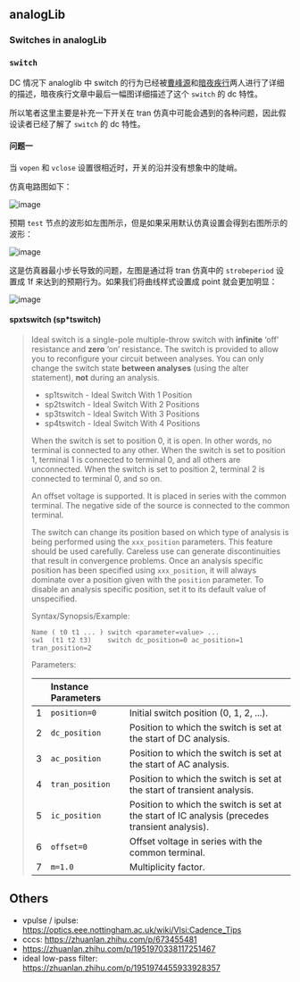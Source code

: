 ## analogLib

### Switches in analogLib

### `switch`

DC 情况下 analoglib 中 switch 的行为已经被[曹峰源](https://zhuanlan.zhihu.com/p/1932489880165941345)和[暗夜疾行](https://zhuanlan.zhihu.com/p/699269770)两人进行了详细的描述，暗夜疾行文章中最后一幅图详细描述了这个 `switch` 的 dc 特性。

所以笔者这里主要是补充一下开关在 tran 仿真中可能会遇到的各种问题，因此假设读者已经了解了 `switch` 的 dc 特性。

#### 问题一

当 `vopen` 和 `vclose` 设置很相近时，开关的沿并没有想象中的陡峭。

仿真电路图如下：

![image](https://github.com/user-attachments/assets/4b550cad-fa70-4bb3-a8b9-3b070db95cd5)

预期 `test` 节点的波形如左图所示，但是如果采用默认仿真设置会得到右图所示的波形：

![image](https://github.com/user-attachments/assets/470c4960-8aa3-4c4f-bd85-3d9a1bf02ab3)

这是仿真器最小步长导致的问题，左图是通过将 tran 仿真中的 `strobeperiod` 设置成 1f 来达到的预期行为。如果我们将曲线样式设置成 point 就会更加明显：

![image](https://github.com/user-attachments/assets/677a68e5-fbae-4a5f-a9e8-420aeb6f192b)



#### spxtswitch (sp*tswitch)


> Ideal switch is a single-pole multiple-throw switch with **infinite** ‘off’ resistance and **zero** ‘on’ resistance. The switch is provided to allow you to reconfigure your circuit between analyses. You can only change the switch state **between analyses** (using the alter statement), **not** during an analysis.
>
> - sp1tswitch - Ideal Switch With 1 Position
> - sp2tswitch - Ideal Switch With 2 Positions
> - sp3tswitch - Ideal Switch With 3 Positions
> - sp4tswitch - Ideal Switch With 4 Positions
>
> When the switch is set to position 0, it is open. In other words, no terminal is connected to any other. When the switch is set to position 1, terminal 1 is connected to terminal 0, and all others are unconnected. When the switch is set to position 2, terminal 2 is connected to terminal 0, and so on.
>
> An offset voltage is supported. It is placed in series with the common terminal. The negative side of the source is connected to the common terminal.
>
> The switch can change its position based on which type of analysis is being performed using the `xxx_position` parameters. This feature should be used carefully. Careless use can generate discontinuities that result in convergence problems. Once an analysis specific position has been specified using `xxx_position`, it will always dominate over a position given with the `position` parameter. To disable an analysis specific position, set it to its default value of unspecified.
>
> 
>
> Syntax/Synopsis/Example:
>
> ```
> Name ( t0 t1 ... ) switch <parameter=value> ...
> sw1  (t1 t2 t3)    switch dc_position=0 ac_position=1 tran_position=2
> ```
>
> Parameters:
>
> |      | Instance Parameters |                                                              |
> | :--- | :------------------ | :----------------------------------------------------------- |
> | 1    | `position=0`        | Initial switch position (0, 1, 2, ...).                      |
> | 2    | `dc_position`       | Position to which the switch is set at the start of DC analysis. |
> | 3    | `ac_position`       | Position to which the switch is set at the start of AC analysis. |
> | 4    | `tran_position`     | Position to which the switch is set at the start of transient analysis. |
> | 5    | `ic_position`       | Position to which the switch is set at the start of IC analysis (precedes transient analysis). |
> | 6    | `offset=0`          | Offset voltage in series with the common terminal.           |
> | 7    | `m=1.0`             | Multiplicity factor.                                         |



## Others

- vpulse / ipulse: https://optics.eee.nottingham.ac.uk/wiki/Vlsi:Cadence_Tips
- cccs: https://zhuanlan.zhihu.com/p/673455481
- https://zhuanlan.zhihu.com/p/1951970338117251467
- ideal low-pass filter: https://zhuanlan.zhihu.com/p/1951974455933928357
